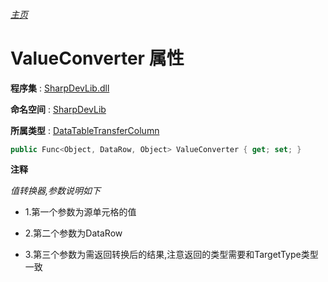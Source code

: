 ###### [主页](./Index.md "主页")

# ValueConverter 属性

**程序集** : [SharpDevLib.dll](./SharpDevLib.assembly.md "SharpDevLib.dll")

**命名空间** : [SharpDevLib](./SharpDevLib.namespace.md "SharpDevLib")

**所属类型** : [DataTableTransferColumn](./SharpDevLib.DataTableTransferColumn.md "DataTableTransferColumn")

``` csharp
public Func<Object, DataRow, Object> ValueConverter { get; set; }
```

**注释**

*值转换器,参数说明如下*

* 1.第一个参数为源单元格的值

* 2.第二个参数为DataRow

* 3.第三个参数为需返回转换后的结果,注意返回的类型需要和TargetType类型一致



